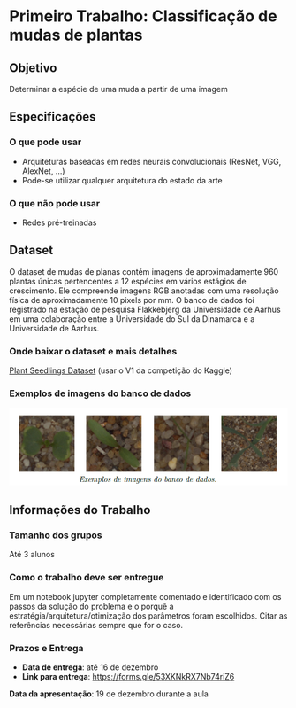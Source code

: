 # Primeiro Trabalho: Classificação de mudas de plantas

## Objetivo
Determinar a espécie de uma muda a partir de uma imagem

## Especificações

### O que pode usar
- Arquiteturas baseadas em redes neurais convolucionais (ResNet, VGG, AlexNet, ...)
- Pode-se utilizar qualquer arquitetura do estado da arte

### O que não pode usar
- Redes pré-treinadas

## Dataset
O dataset de mudas de planas contém imagens de aproximadamente 960 plantas únicas pertencentes a 12 espécies em vários estágios de crescimento. Ele compreende imagens RGB anotadas com uma resolução física de aproximadamente 10 pixels por mm. O banco de dados foi registrado na estação de pesquisa Flakkebjerg da Universidade de Aarhus em uma colaboração entre a Universidade do Sul da Dinamarca e a Universidade de Aarhus.

### Onde baixar o dataset e mais detalhes
[Plant Seedlings Dataset](https://vision.eng.au.dk/plant-seedlings-dataset/) (usar o V1 da competição do Kaggle)

### Exemplos de imagens do banco de dados
![Exemplos de mudas](./figuras/exemplos.png)

## Informações do Trabalho

### Tamanho dos grupos
Até 3 alunos

### Como o trabalho deve ser entregue
Em um notebook jupyter completamente comentado e identificado com os passos da solução do problema e o porquê a estratégia/arquitetura/otimização dos parâmetros foram escolhidos. Citar as referências necessárias sempre que for o caso.

### Prazos e Entrega
- **Data de entrega**: até 16 de dezembro
- **Link para entrega**: https://forms.gle/53XKNkRX7Nb74riZ6

**Data da apresentação**: 19 de dezembro durante a aula